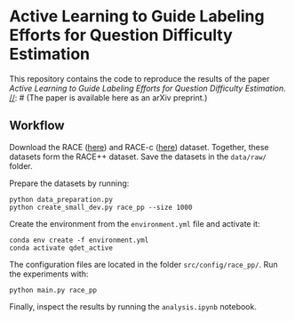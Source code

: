 # Active Learning to Guide Labeling Efforts for Question Difficulty Estimation
This repository contains the code to reproduce the results of the paper _Active Learning to Guide Labeling Efforts for Question Difficulty Estimation_. 
[//]: # (The paper is available here as an arXiv preprint.)

## Workflow

Download the RACE ([here](https://huggingface.co/datasets/ehovy/race)) and RACE-c ([here](https://huggingface.co/datasets/tasksource/race-c)) dataset. Together, these datasets form the RACE++ dataset. Save the datasets in the `data/raw/` folder.

Prepare the datasets by running:
```
python data_preparation.py
python create_small_dev.py race_pp --size 1000
```

Create the environment from the `environment.yml` file and activate it:
```
conda env create -f environment.yml
conda activate qdet_active
```

The configuration files are located in the folder `src/config/race_pp/`. Run the experiments with:
```
python main.py race_pp
```

Finally, inspect the results by running the `analysis.ipynb` notebook.

[//]: # (## Cite as)

[//]: # (If you use this code in your workflow or scientific publication, please consider citing the corresponding paper:)
[//]: # (```)
[//]: # (TODO: add bibtex entry)
[//]: # (```)

